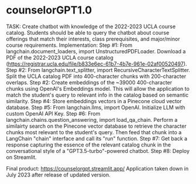 # counselorGPT1.0
TASK: 
Create chatbot with knowledge of the 2022-2023 UCLA course catalog. Students should be able to query the chatbot about course offerings that match their interests, class prerequisites, and major/minor course requirements.
Implementation:
Step #1: From langchain.document_loaders, import UnstructuredPDFLoader. Download a PDF of the 2022-2023 UCLA course catalog (https://registrar.ucla.edu/file/b833e6ec-61b7-4b7e-961e-02af00520497).
Step #2: From langchain.text_splitter, import RecursiveCharacterTextSplitter. Split the UCLA catalog PDF into 400-character chunks with 200-character overlaps.
Step #2: Create embeddings of the ~39000 400-character chunks using OpenAI's Embeddings model. This will allow the application to match the student's query to relevant info in the catalog based on semantic similarity.
Step #4: Store embeddings vectors in a Pinecone cloud vector database.
Step #5: From langchain.llms, import OpenAI. Initialize LLM with custom OpenAI API Key.
Step #6: From langchain.chains.question_answering, import load_qa_chain. Perform a similairty search on the Pinecone vector database to retrieve the character chunks most relevant to the student's query. Then feed that chunk into a LangChain "chain" interface and call its "run" function.
Step #7: Get back a response capturing the essence of the relevant catalog chunk in the conversational style of a "GPT3.5-turbo"-powered chatbot.
Step #8: Deploy on Streamlit.

Final product: https://counselorgpt.streamlit.app/
Application taken down in July 2023 after release of updated version.
